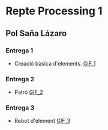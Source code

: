 # Repte Processing 1
## Pol Saña Lázaro

### Entrega 1

* Creació bàsica d'elements.
[GIF_1](docs/E1.gif)


### Entrega 2

* Patró
[GIF_2](docs/E2.gif)


### Entrega 3

* Rebot d'element
[GIF_3](docs/E3.gif)
